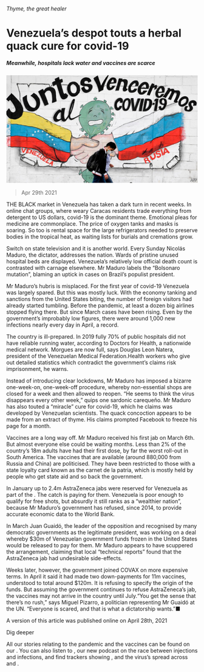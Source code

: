 ###### Thyme, the great healer

# Venezuela’s despot touts a herbal quack cure for covid-19 

##### Meanwhile, hospitals lack water and vaccines are scarce 

![image](images/20210501_amp501.jpg) 

> Apr 29th 2021 

THE BLACK market in Venezuela has taken a dark turn in recent weeks. In online chat groups, where weary Caracas residents trade everything from detergent to US dollars, covid-19 is the dominant theme. Emotional pleas for medicine are commonplace. The price of oxygen tanks and masks is soaring. So too is rental space for the large refrigerators needed to preserve bodies in the tropical heat, as waiting lists for burials and cremations grow.

Switch on state television and it is another world. Every Sunday Nicolás Maduro, the dictator, addresses the nation. Wards of pristine unused hospital beds are displayed. Venezuela’s relatively low official death count is contrasted with carnage elsewhere. Mr Maduro labels  the “Bolsonaro mutation”, blaming an uptick in cases on Brazil’s populist president.


Mr Maduro’s hubris is misplaced. For the first year of covid-19 Venezuela was largely spared. But this was mostly luck. With the economy tanking and sanctions from the United States biting, the number of foreign visitors had already started tumbling. Before the pandemic, at least a dozen big airlines stopped flying there. But since March cases have been rising. Even by the government’s improbably low figures, there were around 1,000 new infections nearly every day in April, a record.

The country is ill-prepared. In 2019 fully 70% of public hospitals did not have reliable running water, according to Doctors for Health, a nationwide medical network. Morgues are now full, says Douglas Leon Natera, president of the Venezuelan Medical Federation.Health workers who give out detailed statistics which contradict the government’s claims risk imprisonment, he warns.

Instead of introducing clear lockdowns, Mr Maduro has imposed a bizarre one-week-on, one-week-off procedure, whereby non-essential shops are closed for a week and then allowed to reopen. “He seems to think the virus disappears every other week,” quips one sardonic carequeño. Mr Maduro has also touted a “miracle” cure for covid-19, which he claims was developed by Venezuelan scientists. The quack concoction appears to be made from an extract of thyme. His claims prompted Facebook to freeze his page for a month.

Vaccines are a long way off. Mr Maduro received his first jab on March 6th. But almost everyone else could be waiting months. Less than 2% of the country’s 18m adults have had their first dose, by far the worst roll-out in South America. The vaccines that are available (around 880,000 from Russia and China) are politicised. They have been restricted to those with a state loyalty card known as the carnet de la patria, which is mostly held by people who get state aid and so back the government.

In January up to 2.4m AstraZeneca jabs were reserved for Venezuela as part of the . The catch is paying for them. Venezuela is poor enough to qualify for free shots, but absurdly it still ranks as a “wealthier nation”, because Mr Maduro’s government has refused, since 2014, to provide accurate economic data to the World Bank.

In March Juan Guaidó, the leader of the opposition and recognised by many democratic governments as the legitimate president, was working on a deal whereby $30m of Venezuelan government funds frozen in the United States would be released to pay for them. Mr Maduro appears to have scuppered the arrangement, claiming that local “technical reports” found that the AstraZeneca jab had undesirable side-effects.

Weeks later, however, the government joined COVAX on more expensive terms. In April it said it had made two down-payments for 11m vaccines, understood to total around $120m. It is refusing to specify the origin of the funds. But assuming the government continues to refuse AstraZeneca’s jab, the vaccines may not arrive in the country until July.“You get the sense that there’s no rush,” says Miguel Pizarro, a politician representing Mr Guaidó at the UN. “Everyone is scared, and that is what a dictatorship wants.”■

A version of this article was published online on April 28th, 2021

Dig deeper

All our stories relating to the pandemic and the vaccines can be found on our . You can also listen to , our new podcast on the race between injections and infections, and find trackers showing ,  and the virus’s spread across  and .

